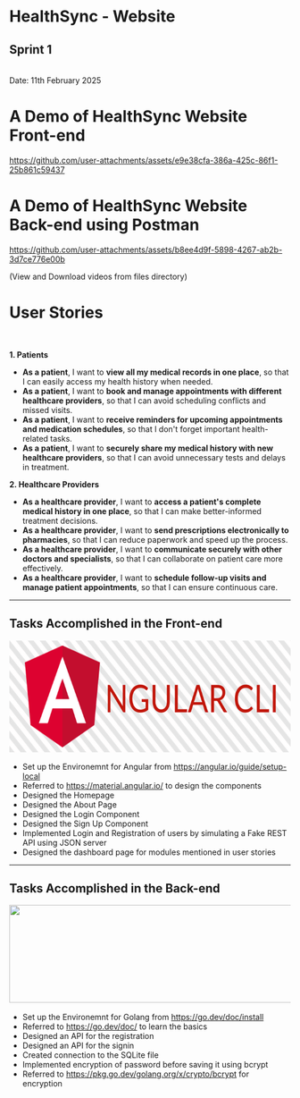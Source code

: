 <h1>HealthSync - Website</h1>
<h2>Sprint 1</h2> <br>
Date: 11th February 2025


<h1>A Demo of HealthSync Website Front-end</h1>


https://github.com/user-attachments/assets/e9e38cfa-386a-425c-86f1-25b861c59437




<h1>A Demo of HealthSync Website Back-end using Postman</h1>


https://github.com/user-attachments/assets/b8ee4d9f-5898-4267-ab2b-3d7ce776e00b

(View and Download videos from files directory)
<br>
<h1>User Stories</h1>
<br>

**1. Patients**
- **As a patient**, I want to **view all my medical records in one place**, so that I can easily access my health history when needed.  
- **As a patient**, I want to **book and manage appointments with different healthcare providers**, so that I can avoid scheduling conflicts and missed visits.  
- **As a patient**, I want to **receive reminders for upcoming appointments and medication schedules**, so that I don't forget important health-related tasks.  
- **As a patient**, I want to **securely share my medical history with new healthcare providers**, so that I can avoid unnecessary tests and delays in treatment.  

**2. Healthcare Providers**
- **As a healthcare provider**, I want to **access a patient's complete medical history in one place**, so that I can make better-informed treatment decisions.  
- **As a healthcare provider**, I want to **send prescriptions electronically to pharmacies**, so that I can reduce paperwork and speed up the process.  
- **As a healthcare provider**, I want to **communicate securely with other doctors and specialists**, so that I can collaborate on patient care more effectively.  
- **As a healthcare provider**, I want to **schedule follow-up visits and manage patient appointments**, so that I can ensure continuous care.  


<hr>

<h2>Tasks Accomplished in the Front-end</h2>

<img src="https://github.com/sriramthota1/Esync/blob/77bff5122b65585c60d7a7ef6425a2fd8488d44a/Files/Angular-CLI-Logo.png" height="200" width="650"/>

- Set up the Environemnt for Angular from https://angular.io/guide/setup-local
- Referred to https://material.angular.io/ to design the components
- Designed the Homepage
- Designed the About Page
- Designed the Login Component
- Designed the Sign Up Component
- Implemented Login and Registration of users by simulating a Fake REST API using JSON server
- Designed the dashboard page for modules mentioned in user stories

<hr>
<h2>Tasks Accomplished in the Back-end</h2>

<img src="https://github.com/Ashel1/WhatToWatch/blob/5fa54d47f8c0b96912c5378442eec04433270f0f/images/go.png" height="175" width="550"/>

- Set up the Environemnt for Golang from https://go.dev/doc/install
- Referred to https://go.dev/doc/ to learn the basics
- Designed an API for the registration
- Designed an API for the signin
- Created connection to the SQLite file
- Implemented encryption of password before saving it using bcrypt
- Referred to https://pkg.go.dev/golang.org/x/crypto/bcrypt for encryption
